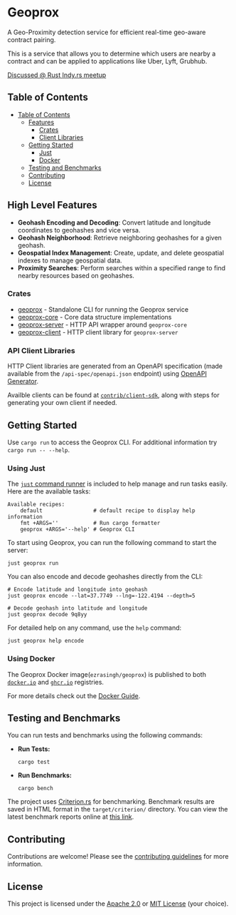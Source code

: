 # Geoprox

A Geo-Proximity detection service for efficient real-time geo-aware contract pairing.

This is a service that allows you to determine which users are nearby a contract and can be applied to applications like Uber, Lyft, Grubhub.

[Discussed @ Rust Indy.rs meetup](https://gitlab.com/indyrs/may2024/-/blob/main/Geo-Proximity-Detection-With-Rust.pdf)

## Table of Contents

- [Table of Contents](#table-of-contents)
  - [Features](#high-level-features)
    - [Crates](#crates)
    - [Client Libraries](#api-client-libraries)
  - [Getting Started](#getting-started)
    - [Just](#using-just)
    - [Docker](#using-docker)
  - [Testing and Benchmarks](#testing-and-benchmarks)
  - [Contributing](#contributing)
  - [License](#license)

## High Level Features

- **Geohash Encoding and Decoding**: Convert latitude and longitude coordinates to geohashes and vice versa.
- **Geohash Neighborhood**: Retrieve neighboring geohashes for a given geohash.
- **Geospatial Index Management**: Create, update, and delete geospatial indexes to manage geospatial data.
- **Proximity Searches**: Perform searches within a specified range to find nearby resources based on geohashes.

### Crates

- [geoprox](geoprox/) - Standalone CLI for running the Geoprox service
- [geoprox-core](geoprox-core/) - Core data structure implementations
- [geoprox-server](geoprox-server/) - HTTP API wrapper around `geoprox-core`
- [geoprox-client](contrib/client-sdk/rust/) - HTTP client library for `geoprox-server`

### API Client Libraries

HTTP Client libraries are generated from an OpenAPI specification (made available from the `/api-spec/openapi.json` endpoint) using [OpenAPI Generator](https://github.com/OpenAPITools/openapi-generator/).

Availble clients can be found at [`contrib/client-sdk`](contrib/client-sdk/README.md), along with steps for generating your own client if needed.

## Getting Started

Use `cargo run` to access the Geoprox CLI. For additional information try `cargo run -- --help`.

### Using Just

The [`just` command runner](https://github.com/casey/just) is included to help manage and run tasks easily. Here are the available tasks:

```shell
Available recipes:
    default                # default recipe to display help information
    fmt +ARGS=''           # Run cargo formatter
    geoprox +ARGS='--help' # Geoprox CLI
```

To start using Geoprox, you can run the following command to start the server:

```shell
just geoprox run
```

You can also encode and decode geohashes directly from the CLI:

```shell
# Encode latitude and longitude into geohash
just geoprox encode --lat=37.7749 --lng=-122.4194 --depth=5

# Decode geohash into latitude and longitude
just geoprox decode 9q8yy
```

For detailed help on any command, use the `help` command:

```shell
just geoprox help encode
```

### Using Docker

The Geoprox Docker image(`ezrasingh/geoprox`) is published to both [`docker.io`](https://hub.docker.com/repository/docker/ezrasingh/geoprox/) and [`ghcr.io`](https://github.com/ezrasingh/geoprox/pkgs/container/geoprox) registries.

For more details check out the [Docker Guide](contrib/docker/README.md).

## Testing and Benchmarks

You can run tests and benchmarks using the following commands:

- **Run Tests:**

  ```shell
  cargo test
  ```

- **Run Benchmarks:**
  ```shell
  cargo bench
  ```

The project uses [Criterion.rs](https://github.com/bheisler/criterion.rs) for benchmarking. Benchmark results are saved in HTML format in the `target/criterion/` directory. You can view the latest benchmark reports online at [this link](https://ezrasingh.github.io/geoprox/bench/).

## Contributing

Contributions are welcome! Please see the [contributing guidelines](https://github.com/ezrasingh/geoprox/blob/main/CONTRIBUTING.md) for more information.

## License

This project is licensed under the [Apache 2.0](LICENSE-APACHE) or [MIT License](LICENSE-MIT) (your choice).
